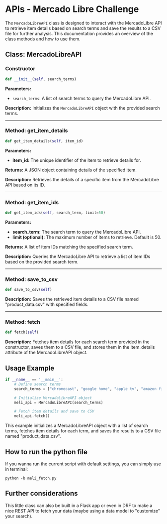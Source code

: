 # APIs - Mercado Libre Challenge
The `MercadoLibreAPI` class is designed to interact with the MercadoLibre API to retrieve item details based on search terms and save the results to a CSV file for further analysis. This documentation provides an overview of the class methods and how to use them.

## Class: MercadoLibreAPI
### Constructor
```python
def __init__(self, search_terms)
```
**Parameters:**

- `search_terms`: A list of search terms to query the MercadoLibre API.

**Description:** Initializes the `MercadoLibreAPI` object with the provided search terms.

---

### Method: get_item_details
```python
def get_item_details(self, item_id)
```
**Parameters:**

- **item_id:** The unique identifier of the item to retrieve details for.

**Returns:** A JSON object containing details of the specified item.

**Description:** Retrieves the details of a specific item from the MercadoLibre API based on its ID.

---

### Method: get_item_ids
```python
def get_item_ids(self, search_term, limit=50)
```

**Parameters:**

- **search_term:** The search term to query the MercadoLibre API.
- **limit (optional):** The maximum number of items to retrieve. Default is 50.

**Returns:** A list of item IDs matching the specified search term.

**Description:** Queries the MercadoLibre API to retrieve a list of item IDs based on the provided search term.

---

### Method: save_to_csv
```python
def save_to_csv(self)
```

**Description:** Saves the retrieved item details to a CSV file named "product_data.csv" with specified fields.

---

### Method: fetch
```python
def fetch(self)
```

**Description:** Fetches item details for each search term provided in the constructor, saves them to a CSV file, and stores them in the item_details attribute of the MercadoLibreAPI object.


## Usage Example
```python
if __name__ == '__main__':
    # Define search terms
    search_terms = ["chromecast", "google home", "apple tv", "amazon fire tv", "directv go", "xiaomi mi tv"]

    # Initialize MercadoLibreAPI object
    meli_api = MercadoLibreAPI(search_terms)

    # Fetch item details and save to CSV
    meli_api.fetch()
```
This example initializes a MercadoLibreAPI object with a list of search terms, fetches item details for each term, and saves the results to a CSV file named "product_data.csv".

## How to run the python file

If you wanna run the current script with default settings, you can simply use in terminal:
```
python -b meli_fetch.py
```

## Further considerations
This little class can also be built in a Flask app or even in DRF to make a nice REST API to fetch your data (maybe using a data model to "customize" your search).